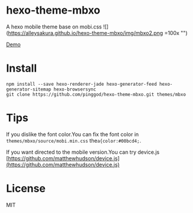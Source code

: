# hexo-theme-mbxo

A hexo mobile theme base on mobi.css
![](https://alleysakura.github.io/hexo-theme-mbxo/img/mbxo2.png =100x "")


[Demo](https://alleysakura.github.io/hexo-theme-mbxo)

# Install

```
npm install --save hexo-renderer-jade hexo-generator-feed hexo-generator-sitemap hexo-browsersync
git clone https://github.com/pinggod/hexo-theme-mbxo.git themes/mbxo
```

# Tips

If you dislike the font color.You can fix the font color in `themes/mbxo/source/mobi.min.css` the`a{color:#00bcd4;`.

If you want directed to the mobile version.You can try device.js [https://github.com/matthewhudson/device.js](https://github.com/matthewhudson/device.js)

# License

MIT
